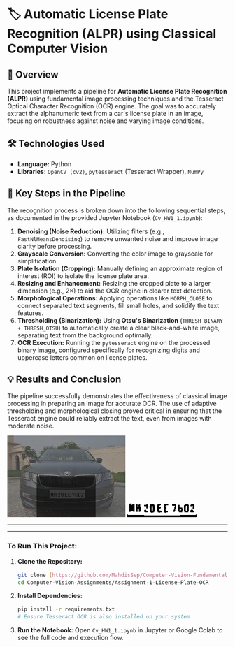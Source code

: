 # 🏷️ Automatic License Plate Recognition (ALPR) using Classical Computer Vision

## 📝 Overview
This project implements a pipeline for **Automatic License Plate Recognition (ALPR)** using fundamental image processing techniques and the Tesseract Optical Character Recognition (OCR) engine. The goal was to accurately extract the alphanumeric text from a car's license plate in an image, focusing on robustness against noise and varying image conditions.

## 🛠️ Technologies Used
* **Language:** Python
* **Libraries:** `OpenCV (cv2)`, `pytesseract` (Tesseract Wrapper), `NumPy`

## 🚀 Key Steps in the Pipeline

The recognition process is broken down into the following sequential steps, as documented in the provided Jupyter Notebook (`Cv_HW1_1.ipynb`):

1.  **Denoising (Noise Reduction):** Utilizing filters (e.g., `FastNlMeansDenoising`) to remove unwanted noise and improve image clarity before processing.
2.  **Grayscale Conversion:** Converting the color image to grayscale for simplification.
3.  **Plate Isolation (Cropping):** Manually defining an approximate region of interest (ROI) to isolate the license plate area.
4.  **Resizing and Enhancement:** Resizing the cropped plate to a larger dimension (e.g., $2 \times$) to aid the OCR engine in clearer text detection.
5.  **Morphological Operations:** Applying operations like `MORPH_CLOSE` to connect separated text segments, fill small holes, and solidify the text features.
6.  **Thresholding (Binarization):** Using **Otsu's Binarization** (`THRESH_BINARY + THRESH_OTSU`) to automatically create a clear black-and-white image, separating text from the background optimally.
7.  **OCR Execution:** Running the `pytesseract` engine on the processed binary image, configured specifically for recognizing digits and uppercase letters common on license plates.

## 💡 Results and Conclusion

The pipeline successfully demonstrates the effectiveness of classical image processing in preparing an image for accurate OCR. The use of adaptive thresholding and morphological closing proved critical in ensuring that the Tesseract engine could reliably extract the text, even from images with moderate noise.

![images](https://github.com/MahdisSep/Computer-Vision-Fundamentals-and-GPU-Acceleration/blob/main/Assignment-1-License-Plate-OCR/results/car.jpg)
![images](https://github.com/MahdisSep/Computer-Vision-Fundamentals-and-GPU-Acceleration/blob/main/Assignment-1-License-Plate-OCR/results/results1.png)

-----

---

### **To Run This Project:**

1.  **Clone the Repository:**
    ```bash
    git clone [https://github.com/MahdisSep/Computer-Vision-Fundamentals-and-GPU-Acceleration.git]
    cd Computer-Vision-Assignments/Assignment-1-License-Plate-OCR
    ```
2.  **Install Dependencies:**
    ```bash
    pip install -r requirements.txt
    # Ensure Tesseract OCR is also installed on your system
    ```
3.  **Run the Notebook:**
    Open `Cv_HW1_1.ipynb` in Jupyter or Google Colab to see the full code and execution flow.